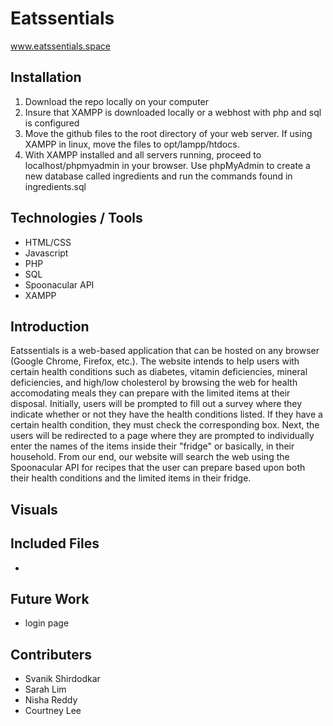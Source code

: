 # Eatssentials
www.eatssentials.space

## Installation 
1. Download the repo locally on your computer
2. Insure that XAMPP is downloaded locally or a webhost with php and sql is configured
3. Move the github files to the root directory of your web server. If using XAMPP in linux, move the files to opt/lampp/htdocs.
4. With XAMPP installed and all servers running, proceed to localhost/phpmyadmin in your browser. Use phpMyAdmin to create a new database called ingredients and run the commands found in ingredients.sql

## Technologies / Tools
* HTML/CSS
* Javascript
* PHP
* SQL
* Spoonacular API
* XAMPP

## Introduction
Eatssentials is a web-based application that can be hosted on any browser (Google Chrome, Firefox, etc.). The website intends to help users with certain health conditions such as diabetes, vitamin deficiencies, mineral deficiencies, and high/low cholesterol by browsing the web for health accomodating meals they can prepare with the limited items at their disposal. Initially, users will be prompted to fill out a survey where they indicate whether or not they have the health conditions listed. If they have a certain health condition, they must check the corresponding box. Next, the users will be redirected to a page where they are prompted to individually enter the names of the items inside their "fridge" or basically, in their household. From our end, our website will search the web using the Spoonacular API for recipes that the user can prepare based upon both their health conditions and the limited items in their fridge. 

## Visuals 



## Included Files
* 

## Future Work 
* login page

## Contributers
* Svanik Shirdodkar
* Sarah Lim
* Nisha Reddy
* Courtney Lee
